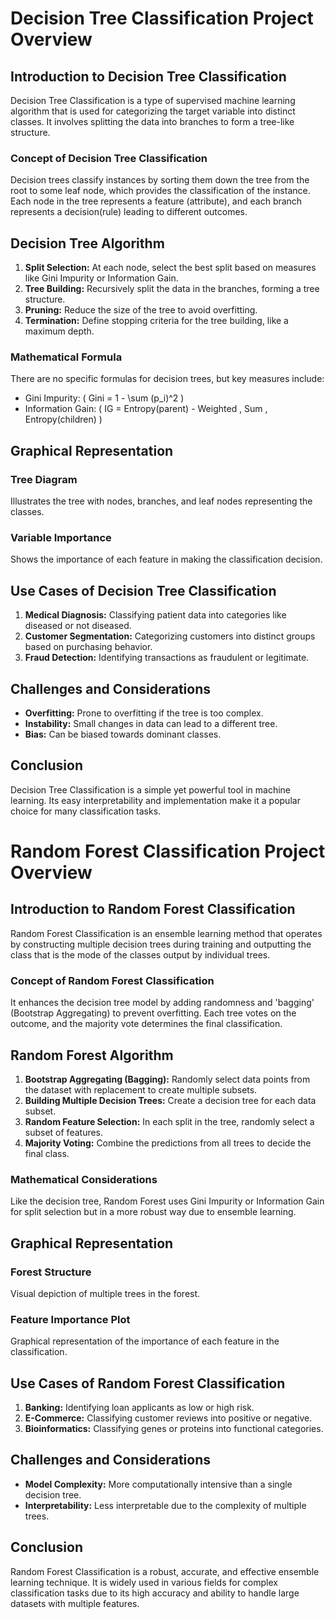 # Decision Tree Classification Project Overview

## Introduction to Decision Tree Classification

Decision Tree Classification is a type of supervised machine learning algorithm that is used for categorizing the target variable into distinct classes. It involves splitting the data into branches to form a tree-like structure.

### Concept of Decision Tree Classification

Decision trees classify instances by sorting them down the tree from the root to some leaf node, which provides the classification of the instance. Each node in the tree represents a feature (attribute), and each branch represents a decision(rule) leading to different outcomes.

## Decision Tree Algorithm

1. **Split Selection:** At each node, select the best split based on measures like Gini Impurity or Information Gain.
2. **Tree Building:** Recursively split the data in the branches, forming a tree structure.
3. **Pruning:** Reduce the size of the tree to avoid overfitting.
4. **Termination:** Define stopping criteria for the tree building, like a maximum depth.

### Mathematical Formula

There are no specific formulas for decision trees, but key measures include:

- Gini Impurity: \( Gini = 1 - \sum (p_i)^2 \)
- Information Gain: \( IG = Entropy(parent) - Weighted \, Sum \, Entropy(children) \)

## Graphical Representation

### Tree Diagram

Illustrates the tree with nodes, branches, and leaf nodes representing the classes.

### Variable Importance

Shows the importance of each feature in making the classification decision.

## Use Cases of Decision Tree Classification

1. **Medical Diagnosis:** Classifying patient data into categories like diseased or not diseased.
2. **Customer Segmentation:** Categorizing customers into distinct groups based on purchasing behavior.
3. **Fraud Detection:** Identifying transactions as fraudulent or legitimate.

## Challenges and Considerations

- **Overfitting:** Prone to overfitting if the tree is too complex.
- **Instability:** Small changes in data can lead to a different tree.
- **Bias:** Can be biased towards dominant classes.

## Conclusion

Decision Tree Classification is a simple yet powerful tool in machine learning. Its easy interpretability and implementation make it a popular choice for many classification tasks.

# Random Forest Classification Project Overview

## Introduction to Random Forest Classification

Random Forest Classification is an ensemble learning method that operates by constructing multiple decision trees during training and outputting the class that is the mode of the classes output by individual trees.

### Concept of Random Forest Classification

It enhances the decision tree model by adding randomness and 'bagging' (Bootstrap Aggregating) to prevent overfitting. Each tree votes on the outcome, and the majority vote determines the final classification.

## Random Forest Algorithm

1. **Bootstrap Aggregating (Bagging):** Randomly select data points from the dataset with replacement to create multiple subsets.
2. **Building Multiple Decision Trees:** Create a decision tree for each data subset.
3. **Random Feature Selection:** In each split in the tree, randomly select a subset of features.
4. **Majority Voting:** Combine the predictions from all trees to decide the final class.

### Mathematical Considerations

Like the decision tree, Random Forest uses Gini Impurity or Information Gain for split selection but in a more robust way due to ensemble learning.

## Graphical Representation

### Forest Structure

Visual depiction of multiple trees in the forest.

### Feature Importance Plot

Graphical representation of the importance of each feature in the classification.

## Use Cases of Random Forest Classification

1. **Banking:** Identifying loan applicants as low or high risk.
2. **E-Commerce:** Classifying customer reviews into positive or negative.
3. **Bioinformatics:** Classifying genes or proteins into functional categories.

## Challenges and Considerations

- **Model Complexity:** More computationally intensive than a single decision tree.
- **Interpretability:** Less interpretable due to the complexity of multiple trees.

## Conclusion

Random Forest Classification is a robust, accurate, and effective ensemble learning technique. It is widely used in various fields for complex classification tasks due to its high accuracy and ability to handle large datasets with multiple features.
